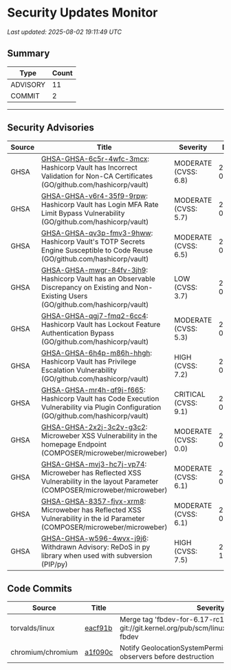 # Security Updates Monitor

*Last updated: 2025-08-02 19:11:49 UTC*

## Summary
| Type | Count |
|------|-------|
| ADVISORY | 11 |
| COMMIT | 2 |

---

## Security Advisories

| Source | Title | Severity | Date |
|--------|-------|----------|------|
| GHSA | [GHSA-GHSA-6c5r-4wfc-3mcx](https://github.com/advisories/GHSA-6c5r-4wfc-3mcx): Hashicorp Vault has Incorrect Validation for Non-CA Certificates (GO/github.com/hashicorp/vault) | MODERATE (CVSS: 6.8) | 2025-08-01 |
| GHSA | [GHSA-GHSA-v6r4-35f9-9rpw](https://github.com/advisories/GHSA-v6r4-35f9-9rpw): Hashicorp Vault has Login MFA Rate Limit Bypass Vulnerability (GO/github.com/hashicorp/vault) | MODERATE (CVSS: 5.7) | 2025-08-01 |
| GHSA | [GHSA-GHSA-qv3p-fmv3-9hww](https://github.com/advisories/GHSA-qv3p-fmv3-9hww): Hashicorp Vault's TOTP Secrets Engine Susceptible to Code Reuse  (GO/github.com/hashicorp/vault) | MODERATE (CVSS: 6.5) | 2025-08-01 |
| GHSA | [GHSA-GHSA-mwgr-84fv-3jh9](https://github.com/advisories/GHSA-mwgr-84fv-3jh9): Hashicorp Vault has an Observable Discrepancy on Existing and Non-Existing Users (GO/github.com/hashicorp/vault) | LOW (CVSS: 3.7) | 2025-08-01 |
| GHSA | [GHSA-GHSA-qgj7-fmq2-6cc4](https://github.com/advisories/GHSA-qgj7-fmq2-6cc4): Hashicorp Vault has Lockout Feature Authentication Bypass (GO/github.com/hashicorp/vault) | MODERATE (CVSS: 5.3) | 2025-08-01 |
| GHSA | [GHSA-GHSA-6h4p-m86h-hhgh](https://github.com/advisories/GHSA-6h4p-m86h-hhgh): Hashicorp Vault has Privilege Escalation Vulnerability (GO/github.com/hashicorp/vault) | HIGH (CVSS: 7.2) | 2025-08-01 |
| GHSA | [GHSA-GHSA-mr4h-qf9j-f665](https://github.com/advisories/GHSA-mr4h-qf9j-f665): Hashicorp Vault has Code Execution Vulnerability via Plugin Configuration (GO/github.com/hashicorp/vault) | CRITICAL (CVSS: 9.1) | 2025-08-01 |
| GHSA | [GHSA-GHSA-2x2j-3c2v-g3c2](https://github.com/advisories/GHSA-2x2j-3c2v-g3c2): Microweber XSS Vulnerability in the homepage Endpoint  (COMPOSER/microweber/microweber) | MODERATE (CVSS: 0.0) | 2025-08-01 |
| GHSA | [GHSA-GHSA-mvj3-hc7j-vp74](https://github.com/advisories/GHSA-mvj3-hc7j-vp74): Microweber has Reflected XSS Vulnerability in the layout Parameter (COMPOSER/microweber/microweber) | MODERATE (CVSS: 6.1) | 2025-08-01 |
| GHSA | [GHSA-GHSA-8357-fjvx-xrm8](https://github.com/advisories/GHSA-8357-fjvx-xrm8): Microweber has Reflected XSS Vulnerability in the id Parameter (COMPOSER/microweber/microweber) | MODERATE (CVSS: 6.1) | 2025-08-01 |
| GHSA | [GHSA-GHSA-w596-4wvx-j9j6](https://github.com/advisories/GHSA-w596-4wvx-j9j6): Withdrawn Advisory: ReDoS in py library when used with subversion  (PIP/py) | HIGH (CVSS: 7.5) | 2022-10-16 |

## Code Commits

| Source | Title | Severity | Date |
|--------|-------|----------|------|
| torvalds/linux | [eacf91b](https://github.com/torvalds/linux/commit/eacf91b0c78a7113844830ed65ebf543eb9052c5) | Merge tag 'fbdev-for-6.17-rc1' of git://git.kernel.org/pub/scm/linux/kernel/git/deller/linux-fbdev | 2025-08-02 |
| chromium/chromium | [a1f090c](https://github.com/chromium/chromium/commit/a1f090cfa63df356946367734ffed310be11bf98) | Notify GeolocationSystemPermissionManager observers before destruction | 2025-08-01 |

